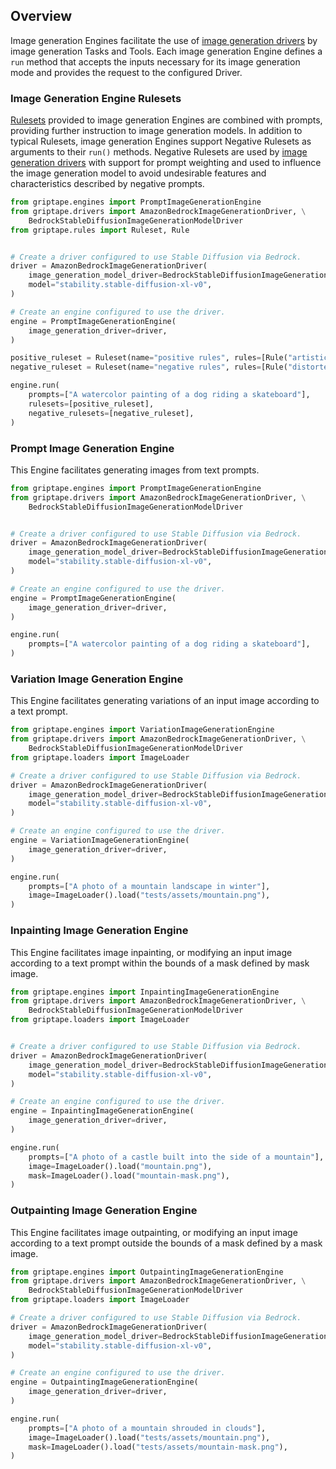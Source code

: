## Overview

Image generation Engines facilitate the use of [image generation drivers](../structures/image-generation-drivers.md) by image generation Tasks and Tools. Each image generation Engine defines a `run` method that accepts the inputs necessary for its image generation mode and provides the request to the configured Driver.

### Image Generation Engine Rulesets

[Rulesets](../structures/rulesets.md) provided to image generation Engines are combined with prompts, providing further instruction to image generation models. In addition to typical Rulesets, image generation Engines support Negative Rulesets as arguments to their `run()` methods. Negative Rulesets are used by [image generation drivers](../structures/image-generation-drivers.md) with support for prompt weighting and used to influence the image generation model to avoid undesirable features and characteristics described by negative prompts.

```python
from griptape.engines import PromptImageGenerationEngine
from griptape.drivers import AmazonBedrockImageGenerationDriver, \
    BedrockStableDiffusionImageGenerationModelDriver
from griptape.rules import Ruleset, Rule


# Create a driver configured to use Stable Diffusion via Bedrock.
driver = AmazonBedrockImageGenerationDriver(
    image_generation_model_driver=BedrockStableDiffusionImageGenerationModelDriver(),
    model="stability.stable-diffusion-xl-v0",
)

# Create an engine configured to use the driver.
engine = PromptImageGenerationEngine(
    image_generation_driver=driver,
)

positive_ruleset = Ruleset(name="positive rules", rules=[Rule("artistic")])
negative_ruleset = Ruleset(name="negative rules", rules=[Rule("distorted"), Rule("blurry")])

engine.run(
    prompts=["A watercolor painting of a dog riding a skateboard"],
    rulesets=[positive_ruleset],
    negative_rulesets=[negative_ruleset],
)
```

### Prompt Image Generation Engine 

This Engine facilitates generating images from text prompts.

```python
from griptape.engines import PromptImageGenerationEngine
from griptape.drivers import AmazonBedrockImageGenerationDriver, \
    BedrockStableDiffusionImageGenerationModelDriver


# Create a driver configured to use Stable Diffusion via Bedrock.
driver = AmazonBedrockImageGenerationDriver(
    image_generation_model_driver=BedrockStableDiffusionImageGenerationModelDriver(),
    model="stability.stable-diffusion-xl-v0",
)

# Create an engine configured to use the driver.
engine = PromptImageGenerationEngine(
    image_generation_driver=driver,
)

engine.run(
    prompts=["A watercolor painting of a dog riding a skateboard"],
)
```

### Variation Image Generation Engine 

This Engine facilitates generating variations of an input image according to a text prompt.

```python
from griptape.engines import VariationImageGenerationEngine
from griptape.drivers import AmazonBedrockImageGenerationDriver, \
    BedrockStableDiffusionImageGenerationModelDriver
from griptape.loaders import ImageLoader

# Create a driver configured to use Stable Diffusion via Bedrock.
driver = AmazonBedrockImageGenerationDriver(
    image_generation_model_driver=BedrockStableDiffusionImageGenerationModelDriver(),
    model="stability.stable-diffusion-xl-v0",
)

# Create an engine configured to use the driver.
engine = VariationImageGenerationEngine(
    image_generation_driver=driver,
)

engine.run(
    prompts=["A photo of a mountain landscape in winter"],
    image=ImageLoader().load("tests/assets/mountain.png"),
)
```

### Inpainting Image Generation Engine

This Engine facilitates image inpainting, or modifying an input image according to a text prompt within the bounds of a mask defined by mask image.

```python
from griptape.engines import InpaintingImageGenerationEngine
from griptape.drivers import AmazonBedrockImageGenerationDriver, \
    BedrockStableDiffusionImageGenerationModelDriver
from griptape.loaders import ImageLoader


# Create a driver configured to use Stable Diffusion via Bedrock.
driver = AmazonBedrockImageGenerationDriver(
    image_generation_model_driver=BedrockStableDiffusionImageGenerationModelDriver(),
    model="stability.stable-diffusion-xl-v0",
)

# Create an engine configured to use the driver.
engine = InpaintingImageGenerationEngine(
    image_generation_driver=driver,
)

engine.run(
    prompts=["A photo of a castle built into the side of a mountain"],
    image=ImageLoader().load("mountain.png"),
    mask=ImageLoader().load("mountain-mask.png"),
)
```

### Outpainting Image Generation Engine

This Engine facilitates image outpainting, or modifying an input image according to a text prompt outside the bounds of a mask defined by a mask image.

```python
from griptape.engines import OutpaintingImageGenerationEngine
from griptape.drivers import AmazonBedrockImageGenerationDriver, \
    BedrockStableDiffusionImageGenerationModelDriver
from griptape.loaders import ImageLoader

# Create a driver configured to use Stable Diffusion via Bedrock.
driver = AmazonBedrockImageGenerationDriver(
    image_generation_model_driver=BedrockStableDiffusionImageGenerationModelDriver(),
    model="stability.stable-diffusion-xl-v0",
)

# Create an engine configured to use the driver.
engine = OutpaintingImageGenerationEngine(
    image_generation_driver=driver,
)

engine.run(
    prompts=["A photo of a mountain shrouded in clouds"],
    image=ImageLoader().load("tests/assets/mountain.png"),
    mask=ImageLoader().load("tests/assets/mountain-mask.png"),
)
```
